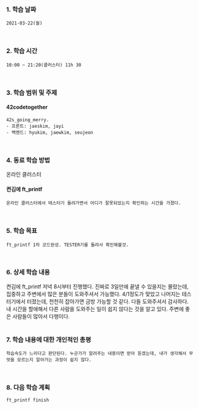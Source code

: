 ### 1. 학습 날짜
    2021-03-22(월)
​
### 2. 학습 시간
    10:00 ~ 21:20(클러스터) 11h 30
​
### 3. 학습 범위 및 주제     
#### 42codetogether <br>
    42s_going_merry.
    - 프론트: jaeskim, jayi 
    - 백엔드: hyukim, jaewkim, seujeon
​
### 4. 동료 학습 방법
온라인 클러스터

#### 켠김에 ft_printf
    온라인 클러스터에서 테스터기 돌려가면서 어디가 잘못되었는지 확인하는 시간을 가졌다. 
​
### 5. 학습 목표
    ft_printf 1차 코드완성. TESTER기를 돌려서 확인해볼것.
​
### 6. 상세 학습 내용
켠김에 ft_printf
저녁 8시부터 진행했다. 진짜로 3일만에 끝낼 수 있을지는 몰랐는데, 집중하고 주변에서 많은 분들이 도와주셔서 가능했다. 
4/1정도가 맞았고 나머지는 테스터기에서 터졌는데, 천천히 잡아가면 금방 가능할 것 같다. 다들 도와주셔서 감사하다. 
내 시간을 할애해서 다른 사람을 도와주는 일이 쉽지 않다는 것을 알고 있다. 주변에 좋은 사람들이 많아서 다행이다. <br>
​
### 7. 학습 내용에 대한 개인적인 총평
    학습속도가 느리다고 판단된다. 누군가가 알려주는 내용이면 받아 듣겠는데, 내가 생각해서 무엇을 모르는지 알아가는 과정이 쉽지 않다.
​
### 8. 다음 학습 계획
    ft_printf finish